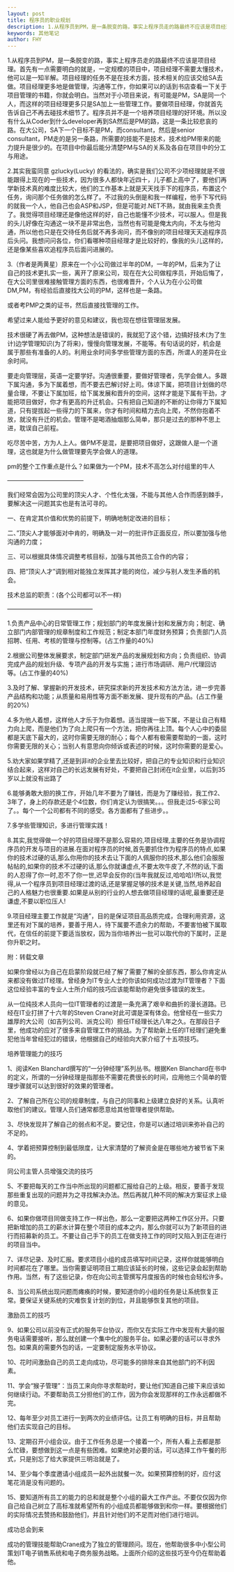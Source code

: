 ```yaml
---
layout: post
title: 程序员的职业规划
description: 1.从程序员到PM，是一条脱变的路，事实上程序员走的路最终不应该是项目经理。首先有一点需要明白的就是，一定规模的项目中，项目经理不需要太懂技术，他可以是一知半解。项目经理的任务不是在技术方面，技术相关的应该交给SA去做。项目经理更多地是做管理，沟通等工作，你如果可以的话到书店查看一下关于项目管理的书籍，你就会明白。当然对于小项目来说，有可能是PM，SA是同一个人，而这样的项目经理更多只是SA加上一些管理工作。要做项目经理，你就首先告诉自
keywords: 其他笔记
author: FHY
---
```


1.从程序员到PM，是一条脱变的路，事实上程序员走的路最终不应该是项目经理。首先有一点需要明白的就是，一定规模的项目中，项目经理不需要太懂技术，他可以是一知半解。项目经理的任务不是在技术方面，技术相关的应该交给SA去做。项目经理更多地是做管理，沟通等工作，你如果可以的话到书店查看一下关于项目管理的书籍，你就会明白。当然对于小项目来说，有可能是PM，SA是同一个人，而这样的项目经理更多只是SA加上一些管理工作。要做项目经理，你就首先告诉自己不再去碰技术细节了。程序员并不是一个培养项目经理的好环境。所以没有什么从Coder到什么developer再到SA然后是PM的路，这是一条比较悲哀的路。在大公司，SA下一个目标不是PM，而consultant，然后是senior consultant，PM走的是另一条路，所需要的技能不是技术，技术给PM带来的能力提升是很少的。在项目中你最后能分清楚PM与SA的关系及各自在项目中的分工与用途。  

2.其实我蛮同意 gzlucky(Lucky) 的看法的，确实是我们公司不少项经理就是不很能跟得上现在的一些技术，因为很多人都快年近四十，儿子都上高中了，要他们再学新技术真的难度比较大，他们的工作基本上就是天天找手下的程序员，布置这个任务，询问那个任务做的怎么样了。不过我的头倒是和我一样编程，他手下写代码的就我一个人，他自己也会ASP和JSP，但是可能对.NET不熟，就由我来主负责了。我觉得项目经理还是像他这样的好，自己也能懂不少技术，可以服人。但是我的头儿好像在沟通这一块不是非常出色，当然也有可能是俺太内向，不太与他沟通，所以他也只是在交待任务后就不再多询问，而不像别的项目经理天天追程序员后头问。我想问问各位，你们看哪种项目经理才是比较好的，像我的头儿这样的，还是像某些喜欢追程序员后面问进展的。  

3.（作者是两黄星）原来在一个小公司做过半年的DM，一年的PM，后来为了让自己的技术更扎实一些，离开了原来公司，现在在大公司做程序员，开始后悔了，在大公司里很难接触管理方面的东西，也很难晋升，个人认为在小公司做DM,PM，有经验后直接找大公司的PM，这样也是一条路。  

或者考PMP之类的证书，然后直接找管理的工作。  

希望过来人能给予更好的意见和建议，我也现在想往管理层发展。  

技术很硬了再去做PM，这种想法是错误的，我就犯了这个错，边搞好技术(为了生计)边学管理知识(为了将来)，慢慢向管理发展，不能等。有句话说的好，机会是属于那些有准备的人的。利用业余时间多学些管理方面的东西，所谓人的差异在业余时间。  

要走向管理层，英语一定要学好。沟通很重要，要做好管理者，先学会做人。多跟下属沟通，多为下属着想，而不要去巴解讨好上司。体谅下属，把项目计划做的尽量合理，不要让下属加班，给下属发展和晋升的空间，这样才能是下属有干劲，才能把项目做好，你才有更高的升迁机会。只有把自己知道的不断的让你得力下属知道，只有提拔起一些得力的下属来，你才有时间和精力去向上爬，不然你抱着不放，就没有升迁的机会。管理不是喝酒抽烟那么简单，那只是过去的那种不思上进，耽误自己前程。  

吃尽苦中苦，方为人上人。做PM不是混，是要把项目做好，这跟做人是一个道理，这也就是为什么做管理要先学会做人的道理。  

pm的整个工作重点是什么？如果做为一个PM，技术不高怎么对付组里的牛人  

————————————–  

我们经常会因为公司里的顶尖人才、个性化太强，不能与其他人合作而感到棘手，要解决这一问题其实也是有法可寻的。  

一、在肯定其价值和优势的前提下，明确地制定改进的目标；  

二、”顶尖人才能够面对中肯的，明确及一对一的批评作正面反应，所以要加强与他沟通的力度；  

三、可以根据具体情况调整考核目标，加强与其他员工合作的内容；  

四、把“顶尖人才”调到相对能独立发挥其才能的岗位，减少与别人发生矛盾的机会。  

技术总监的职责：(各个公司都可以不一样)  

——————————————  

1.负责产品中心的日常管理工作；规划部门的年度发展计划和发展方向；制定、确立部门内部管理的规章制度和工作规范；制定本部门年度财务预算；负责部门人员招聘、任用、考核的管理与控制等。(占工作量的40%)  

2.根据公司整体发展要求，制定部门研发产品的发展规划和方向；负责组织、协调完成产品的规划升级、专项产品的开发与实施；进行市场调研、用户/代理回访等。(占工作量的40%)  

3.及时了解、掌握新的开发技术，研究探求新的开发技术和方法方法，进一步完善产品结构和功能；从质量和易用性等方面不断发展、提升现有的产品。(占工作量的20%)  

4.多为他人着想，这样他人才乐于为你着想。适当提拨一些下属，不是让自己有精力向上爬，而是他们为了向上爬只有一个方法，把你再往上顶。每个人心中的委屈都是天底下最大的，这时你需要无限的耐心；每个人都有极需要帮助的一面，这时你需要无限的关心；当别人有意思向你倾诉或表述的时候，这时你需要的是爱心。  

5.劝大家如果学精了,还是到非it的企业里去比较好，把自己的专业知识和行业知识结合起来，这样对自己的长远发展有好处，不要把自己封闭在it企业里，以后到35岁以上就没有出路了  

6.能够勇敢大胆的换工作，开始几年不要为了赚钱，而是为了赚经验，我工作2、3年了，身上的存款还是个4位数，你们肯定认为很搞笑。。。但我走过5-6家公司了。。每个一个公司都有不同的感受。各方面都有了些进步。。  

7.多学些管理知识，多进行管理实践！  

8.其实,我觉得做一个好的项目经理不是那么容易的,项目经理,主要的任务是协调程序员的开发与项目的进展.在面对程序员的时候,首先要抓住作为程序员的特点,如果你的技术过硬的话,那么你用你的技术去让下面的人佩服你的技术,那么他们会服服帖帖的,如果你的技术不过硬的话,那么你就谦虚点,不要太吹牛皮了,不然的话,下面的人忍得了你一时,忍不了你一世,迟早会反你的(当年我就反过,哈哈哈)!所以,我觉得,从一个程序员到项目经理过渡的话,还是掌握足够的技术是关键,当然,培养起自己的人格魅力也很重要.如果是从别的行业的人想去做项目经理的话呢,最重要还是谦虚,不要以职位压人!  

9.项目经理主要工作就是“沟通”，目的是保证项目高品质完成，合理利用资源，这里还有对下属的培养，要善于用人，待下属要不遗余力的帮助，不要害怕被下属取代，在信任的前提下要适当放权，因为当你培养出一批可以取代你的下属时，正是你升职之时。  

附：转载文章  

如果你曾经以为自己在启蒙阶段就已经了解了需要了解的全部东西，那么你肯定从来都没有做过IT经理。曾经身为IT专业人士的你该如何成功过渡为IT管理者？下面这位经验丰富的专业人士所介绍的技巧应该能帮助你避免很多错误的发生。  

从一位纯技术人员向一位IT管理者的过渡是一条充满了艰辛和曲折的漫长道路。已经在IT业打拼了十六年的Steven Crane对此可谓是深有体会。他曾经在一些实力雄厚的大公司（如吉列公司、派克公司）担任IT经理长达八年之久。在那段日子里，他成功的应对了很多来自管理工作的挑战。为了帮助新上任的IT经理们避免重犯他当年曾经犯过的错误，他根据自己的经验向大家介绍了十五项技巧。  

培养管理能力的技巧  

1、阅读Ken Blanchard撰写的“一分钟经理”系列丛书。根据Ken Blanchard在书中的定义，所谓的一分钟经理是指那些不需要花费很长的时间，应用他三个简单的管理步骤就可以达到很好的效果的管理者。  

2、了解自己所在公司的规章制度，与自己的同事和上级建立良好的关系。认真听取他们的建议。管理人员们通常都愿意给其他管理者提供帮助。  

3、尽快发现并了解自己的弱点和不足。要记住，你是可以通过培训来弥补自己的不足的。  

4、学着把预算控制到最低限度，让大家清楚的了解资金是在哪些地方被节省下来的。  

同公司主管人员增强交流的技巧  

5、不要把每天的工作当中所出现的问题都汇报给自己的上级。相反，要善于发现那些重复出现的问题并为之寻找解决办法。然后再就几种不同的解决方案征求上级的意见。  

6、如果你做项目同做支持工作一样出色，那么一定要把这两种工作区分开。只要把新增加的员工的薪水计算在整个项目的成本之内，那么你就可以为了新项目的进行而招募新的员工。不要让自己手下的员工在做支持工作的同时又陷入到正在进行的项目当中。  

7、详尽记录、及时汇报。要求项目小组的成员填写时间记录，这样你就能够明白时间都花在了哪里。当你需要证明项目工期应该延长的时候，这些记录会起到帮助作用。当然，有了这些记录，你在向公司主管撰写月度报告的时候也会轻松许多。  

8、当公司系统出现问题而瘫痪的时候，要知道你的小组的任务是让系统恢复正常。要保证关键系统的灾难恢复计划的到位，并且能够恢复其他的项目。  

激励员工的技巧  

9、如果公司以前没有正式的服务平台协议，而你又在实际工作中发现有大量的服务电话需要接听，那么就创建一个集中化的服务平台。如果必要的话可以寻求外包。如果真的需要外包的话，一定要制定服务水平协议。  

10、花时间激励自己的员工走向成功，尽可能多的排除来自其他部门的不利因素。  

11、学会“猴子管理”：当员工来向你寻求帮助时，要让他们知道自己接下来应该如何继续行动。不要帮助员工分担他们的工作，因为你会发现那样的工作永远都做不完。  

12、每年至少对员工进行一到两次的业绩评估。让员工有明确的目标，并且帮助他们去实现自己的目标。  

13、定期召开小组会议。由于工作任务总是一个接着一个，所有人看上去都是那么忙碌，要想做到这一点是有些困难。如果绝对必要的话，可以选择工作午餐的形式，只是别忘了给大家提供三明治就是了。  

14、至少每个季度邀请小组成员一起外出就餐一次。如果预算控制的好，应付这笔花消是没有问题的。  

15、要知道所有员工的能力的总和就是整个小组的最大工作产出。不要仅仅因为你自己给自己树立了高标准就希望所有的小组成员都能够做到和你一样。要根据他们的实际情况去赞扬和鼓励他们，并且针对他们的不足而对他们进行培训。  

成功总会到来  

成功的管理技能帮助Crane成为了独立的管理顾问。现在，他帮助很多中小型公司策划IT电子销售系统和电子商务服务战略。上面所介绍的这些技巧至今仍在帮助着他。  



